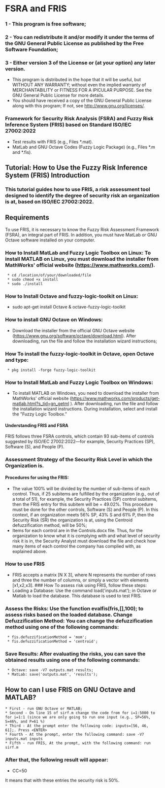 # FSRA and FRIS
### 1 - This program is free software; 
### 2 - You can redistribute it and/or modify it under the terms of the GNU General Public License as published by the Free Software Foundation; 
### 3 - Either version 3 of the License or (at your option) any later version.                               
   * This program is distributed in the hope that it will be useful,  but WITHOUT ANY WARRANTY; without even the implied warranty of MERCHANTABILITY or FITNESS FOR A IPICULAR PURPOSE.  See the GNU General Public License for more details.                          
   * You should have received a copy of the GNU General Public License along with this program; If not, see <http://www.gnu.org/licenses/>.
### Framework for Security Risk Analysis (FSRA) and Fuzzy Risk Inference System (FRIS) based on Standard ISO/IEC 27002:2022
  * Test results with FRIS (e.g., Files *.mat).                                       
  * MatLab and GNU Octave Codes (Fuzzy Logic Package) (e.g., Files *.m and *.fis).           

## Tutorial: How to Use the Fuzzy Risk Inference System (FRIS) Introduction
### This tutorial guides how to use FRIS, a risk assessment tool designed to identify the degree of security risk an organization is at, based on ISO/IEC 27002:2022.

## Requirements
To use FRIS, it is necessary to know the Fuzzy Risk Assessment Framework (FSRA), an integral part of FRIS. In addition, you must have MatLab or GNU Octave software installed on your computer.

### How to Install MatLab and Fuzzy Logic Toolbox on Linux: To install MATLAB on Linux, you must download the installer from MathWorks' official website (https://www.mathworks.com/).
     * cd /location/of/your/downloaded/file
     * sudo chmod +x install
     * sudo ./install

### How to Install Octave and fuzzy-logic-toolkit on Linux:
  * sudo apt-get install Octave & octave-fuzzy-logic-toolkit

### How to install GNU Octave on Windows: 
  * Download the installer from the official GNU Octave website (https://www.gnu.org/software/octave/download.html). After downloading, run the file and follow the installation wizard instructions;

### How To install the fuzzy-logic-toolkit in Octave, open Octave and type:
     * pkg install -forge fuzzy-logic-toolkit

### How to Install MatLab and Fuzzy Logic Toolbox on Windows: 
  *  To install MATLAB on Windows, you need to download the installer from MathWorks' official website (https://www.mathworks.com/products/get-matlab.html?s_tid=gn_getml ). After downloading, run the file and follow the installation wizard instructions. During installation, select and install the "Fuzzy Logic Toolbox."

#### Understanding FRIS and FSRA
FRIS follows three FSRA controls, which contain 93 sub-items of controls suggested by ISO/IEC 27002:2022—for example, Security Practices (SP), Software (S), and People (P).

### Assessment Strategy of the Security Risk Level in which the Organization is.
#### Procedures for using the FRIS:
  * The value 100% will be divided by the number of sub-items of each control. Thus, if 25 subitems are fulfilled by the organization (e.g., out of a total of 51), for example, the Security Practices (SP) control subitems, then the FRIS entry for this subitem will be = 49.02%. This procedure must be done for the other controls, Software (S) and People (P). In this context, if an organization meets 56% SP, 43% S and 61% P, then the Security Risk (SR) the organization is at, using the Centroid defuzzification method, will be 50%;
  * Items for each control are in the Controls.docx file. Thus, for the organization to know what it is complying with and what level of security risk it is in, the Security Analyst must download the file and check how many items of each control the company has complied with, as explained above.

### How to use FRIS
  * FRIS accepts a matrix [N X 3], where N represents the number of rows and three the number of columns, or simply a vector with elements [x1,x2,x3]. ### How To assess risk using FRIS, follow these steps:
  * Loading a Database: Use the command load('inputs.mat'); in Octave or Matlab to load the database. This database is used to test FRIS.

### Assess the Risks: Use the function evalfis(fris,[],100); to assess risks based on the loaded database. Change Defuzzification Method: You can change the defuzzification method using one of the following commands:
     * fis.defuzzificationMethod = 'mom';
     * fis.defuzzificationMethod = 'centroid';

### Save Results: After evaluating the risks, you can save the obtained results using one of the following commands:
     * Octave: save -V7 outputs.mat results;
     * MatLab: save('outputs.mat', 'results');

## How to can I use FRIS on GNU Octave and MATLAB?
    * First - run GNU Octave or MATLAB;
    * Second - On line 15 of sirf.m change the code from for i=1:5000 to for i=1:1 (since we are only going to run one input (e.g., SP=56%, S=46%, and P=61 %)
    * Third - At the prompt enter the following code: inputs=[56, 46, 61];. Press <ENTER>
    * Fourth - At the prompt, enter the following command: save -V7 inputs.mat inputs
    * Fifth - run FRIS, At the prompt, with the following command: run sirf.m

### After that, the following result will appear:
* CC=50

It means that with these entries the security risk is 50%.

